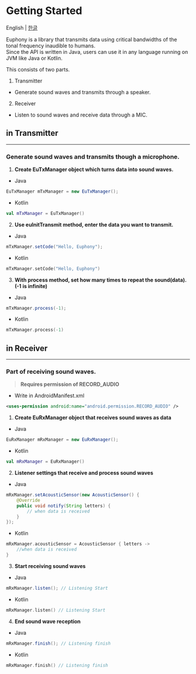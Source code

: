 # Getting Started
English | [한글](GETTING_STARTED_KR.md)
  
Euphony is a library that transmits data using critical bandwidths of the tonal frequency inaudible to humans.  
Since the API is written in Java, users can use it in any language running on JVM like Java or Kotlin.

This consists of two parts.

1) Transmitter
 - Generate sound waves and transmits through a speaker.
2) Receiver
 - Listen to sound waves and receive data through a MIC.
 
## in Transmitter

---

### Generate sound waves and transmits though a microphone.

1. **Create EuTxManager object which turns data into sound waves.**
- Java

```java
EuTxManager mTxManager = new EuTxManager();
```

- Kotlin

```kotlin
val mTxManager = EuTxManager()
```

2. **Use euInitTransmit method, enter the data you want to transmit.**
- Java

```java
mTxManager.setCode("Hello, Euphony");
```

- Kotlin

```kotlin
mTxManager.setCode("Hello, Euphony")
```

3. **With process method, set how many times to repeat the sound(data). (-1 is infinite)**
- Java

```java
mTxManager.process(-1);
```

- Kotlin

```kotlin
mTxManager.process(-1)
```

## in Receiver

---

### Part of receiving sound waves.

> **Requires permission of RECORD_AUDIO**

- Write in AndroidManifest.xml

```xml
<uses-permission android:name="android.permission.RECORD_AUDIO" />
```

1. **Create EuRxManager object that receives sound waves as data**
- Java

```java
EuRxManager mRxManager = new EuRxManager();
```

- Kotlin

```kotlin
val mRxManager = EuRxManager()
```

2. **Listener settings that receive and process sound waves**
- Java

```java
mRxManager.setAcousticSensor(new AcousticSensor() {
	@Override
	public void notify(String letters) {
		// when data is received
	}
});
```

- Kotlin

```kotlin
mRxManager.acousticSensor = AcousticSensor { letters ->
	//when data is received
}
```

3. **Start receiving sound waves**
- Java

```java
mRxManager.listen(); // Listening Start
```

- Kotlin

```kotlin
mRxManager.listen() // Listening Start
```

4. **End sound wave reception**
- Java

```java
mRxManager.finish(); // Listening finish
```

- Kotlin

```kotlin
mRxManager.finish() // Listening finish
```
